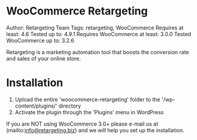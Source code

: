 # WooCommerce Retargeting #
Author: Retargeting Team
Tags: retargeting, WooCommerce
Requires at least: 4.6
Tested up to: 4.9.1
Requires WooCommerce at least: 3.0.0
Tested WooCommerce up to: 3.2.6

Retargeting is a marketing automation tool that boosts the conversion rate and sales of your online store.

# Installation #

1. Upload the entire 'woocommerce-retargeting' folder to the '/wp-content/plugins/' directory
2. Activate the plugin through the 'Plugins' menu in WordPress

If you are NOT using WooCommerce 3.0+ please e-mail us at (mailto:info@retargeting.biz) and we will help you set up the installation.